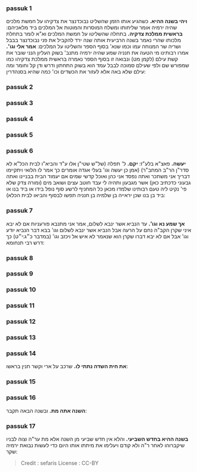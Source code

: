 
### passuk 1
<b>ויהי בשנה ההיא.</b> כשהגיע אותו הזמן שהשליט נבוכדנצר את צדקיהו על חמשת מלכים שהיה ירמיה אומר שליחותו ומשלח המוסרות והמוטות אל המלכים ביד מלאכיהם:
<b>בראשית ממלכת צדקיה.</b> בתחלה שהשליטו על חמשת המלכים וא"א לומר בתחלת מלכותו שהרי נאמר בשנה הרביעית אותה שנה ירד להקביל את פני נבוכדנצר בבבל ושריה שר המנוחה עמו וכמו שנא' בסוף הספר והשליטו על המלכים: 
<b>אמר אלי וגו'.</b> אמרו רבותינו מי הטעה את חנניה שמע שהיה ירמיה מתנב' בשוק העליון הנני שובר את קשת עילם (לקמן מט) ונבואה זו בסוף הספר נאמרה בראשית ממלכת צדקיהו כמו שמפורש שם ולפי שעילם סמוכה לבבל עמד הוא בשוק התחתון ודרש ודן קל וחומר ומה עילם שלא באה אלא לעזור את הכשדים וכו' כמה שהיא בסנהדרין:

### passuk 2

### passuk 3

### passuk 4

### passuk 5

### passuk 6
<b>יעשה.</b> פאצ"א בלע"ז: 
<b>יקם.</b> ל' תפלה (של"ש שטי"ן אלו ע"ד והביא"ו לבית הכל"א לא סדר"ן הר"ב המחב"ר) (אמן כן יעשה וגו' בעלי אגדה אומרים כך אמר לו הלואי ויתקיימו דבריך אני משתכר ואתה נפסד אני כהן ואוכל קדשי שמים אם יעמוד הבית בבניינו ואתה גבעוני כדכתיב כאן) אשר מגבעון ותהיה לי עבד חוטב עצים ושואב מים (ומורה צדק שלא פי' נקיט ליה טעם רבותינו שלמדו מכאן כל המחניף לרשע סוף נופל בידו או ביד בנו או ביד בן בנו שכן יראייה בן שלמיה בן חנניה תפשו לבסוף והביאו לבית הכלא):

### passuk 7
<b>אך שמע נא וגו'.</b> עד הנביא אשר ינבא לשלום, אמר אני מתנבא פורעניות אם לא יבא איני שקרן הקב"ה נחם על הרעה אבל הנביא אשר ינבא לשלום וגו' בבא דבר הנביא יודע וגו' אבל אם לא יבא דברו שקרן הוא שנאמר לא איש אל ויכזב וגו' (במדבר כ״ג:י״ט) כך דרש רבי תנחומא:

### passuk 8

### passuk 9

### passuk 10

### passuk 11

### passuk 12

### passuk 13

### passuk 14
<b>את חית השדה נתתי לו.</b> שרכב על ארי וקשר תנין בראשו:

### passuk 15

### passuk 16
<b>השנה אתה מת.</b> ובשנה הבאה תקבר:

### passuk 17
<b>בשנה ההיא בחדש השביעי.</b> והלא אין חדש שביעי מן השנה אלא מת ער"ה וצוה לבניו שיקברוהו לאחר ר"ה ולא קודם ויעלימו את מיתתו אותו היום כדי לעשות נבואת ירמיה שקר:

>Credit : sefaris
>License : CC-BY